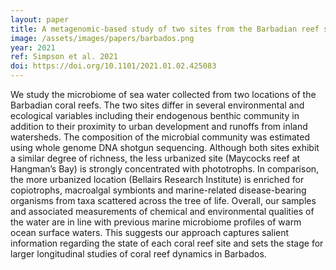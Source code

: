 ```yaml
---
layout: paper
title: A metagenomic-based study of two sites from the Barbadian reef system
image: /assets/images/papers/barbados.png
year: 2021
ref: Simpson et al. 2021  
doi: https://doi.org/10.1101/2021.01.02.425083
---
```


We study the microbiome of sea water collected from two locations of the Barbadian coral reefs. The two sites differ in several environmental and ecological variables including their endogenous benthic community in addition to their proximity to urban development and runoffs from inland watersheds. The composition of the microbial community was estimated using whole genome DNA shotgun sequencing. Although both sites exhibit a similar degree of richness, the less urbanized site (Maycocks reef at Hangman’s Bay) is strongly concentrated with phototrophs. In comparison, the more urbanized location (Bellairs Research Institute) is enriched for copiotrophs, macroalgal symbionts and marine-related disease-bearing organisms from taxa scattered across the tree of life. Overall, our samples and associated measurements of chemical and environmental qualities of the water are in line with previous marine microbiome profiles of warm ocean surface waters. This suggests our approach captures salient information regarding the state of each coral reef site and sets the stage for larger longitudinal studies of coral reef dynamics in Barbados.